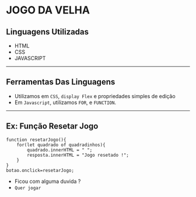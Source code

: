# JOGO DA VELHA 

## Linguagens Utilizadas

- HTML
- CSS 
- JAVASCRIPT
---
## Ferramentas Das Linguagens 

- Utilizamos em `CSS`, `display Flex` e propriedades simples de edição
- Em `Javascript`, utilizamos `FOR`,  e `FUNCTION`.
---
## Ex: Função Resetar Jogo
~~~
function resetarJogo(){
    for(let quadrado of quadradinhos){
        quadrado.innerHTML = " ";
        resposta.innerHTML = "Jogo resetado !";
    }
}
botao.onclick=resetarJogo;

~~~

- Ficou com alguma duvida ?
- `Quer jogar`


